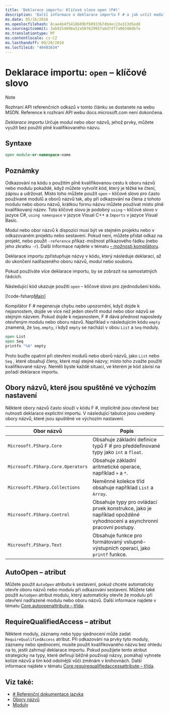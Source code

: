 ```yaml
---
title: 'Deklarace importu: Klíčové slovo open (F#)'
description: 'Další informace o deklarace importu F # a jak určit modulu nebo oboru názvů jejíž prvky, můžete využít bez použití plně kvalifikovaného názvu.'
ms.date: 05/16/2016
ms.openlocfilehash: 8cae4b4f5418689bfb0933b7db4ec23a313d5ed8
ms.sourcegitcommit: 3ab9254890a52a50762995fa6d7d77a00348db7e
ms.translationtype: MT
ms.contentlocale: cs-CZ
ms.lasthandoff: 09/20/2018
ms.locfileid: "46481634"
---
```

# <a name="import-declarations-the-open-keyword"></a>Deklarace importu: `open` – klíčové slovo

> [!NOTE]
Rozhraní API referenčních odkazů v tomto článku se dostanete na webu MSDN.  Reference k rozhraní API webu docs.microsoft.com není dokončena.

*Deklarace importu* Určuje modul nebo obor názvů, jehož prvky, můžete využít bez použití plně kvalifikovaného názvu.

## <a name="syntax"></a>Syntaxe

```fsharp
open module-or-namespace-name
```

## <a name="remarks"></a>Poznámky

Odkazování na kódu s použitím plně kvalifikovanou cestu k oboru názvů nebo modulu pokaždé, když můžete vytvořit kód, který je těžké ke čtení, zápisu a udržovat. Místo toho můžete použít `open` – klíčové slovo pro často používané modulů a oborů názvů tak, aby při odkazování na člena z tohoto modulu nebo oboru názvů, krátkou formu názvu můžete používat místo plně kvalifikovaný název. Toto klíčové slovo je podobný `using` – klíčové slovo v jazyce C#, `using namespace` v jazyce Visual C++ a `Imports` v jazyce Visual Basic.

Modul nebo obor názvů k dispozici musí být ve stejném projektu nebo v odkazovaném projektu nebo sestavení. Pokud není, můžete přidat odkaz na projekt, nebo použít `-reference` příkaz`-`možnost příkazového řádku (nebo jeho zkratku `-r`). Další informace najdete v tématu [– možnosti kompilátoru](compiler-options.md).

Deklarace importu zpřístupňuje názvy v kódu, který následuje deklaraci, až do ukončení nadřazeného oboru názvů, modul nebo souboru.

Pokud používáte více deklarace importu, by se zobrazit na samostatných řádcích.

Následující kód ukazuje použití `open` – klíčové slovo pro zjednodušení kódu.

[!code-fsharp[Main](../../../samples/snippets/fsharp/lang-ref-2/snippet6801.fs)]

Kompilátor F # negeneruje chybu nebo upozornění, když dojde k nejasnostem, dojde ve více než jeden otevřít modul nebo obor názvů se stejným názvem. Pokud dojde k nejasnostem, F # dává přednost naposledy otevřeným modulu nebo oboru názvů. Například v následujícím kódu `empty` znamená, že `Seq.empty`, i když `empty` se nachází v obou `List` a `Seq` moduly.

```fsharp
open List
open Seq
printfn "%A" empty
```

Proto buďte opatrní při otevření modulů nebo oborů názvů, jako `List` nebo `Seq` , které obsahují členy, které mají stejné názvy; místo toho zvažte použití kvalifikované názvy. Neměli byste každé situaci, ve kterém je kód závisí na pořadí deklarace importu.

## <a name="namespaces-that-are-open-by-default"></a>Obory názvů, které jsou spuštěné ve výchozím nastavení

Některé obory názvů často slouží v kódu F #, implicitně jsou otevřené bez nutnosti deklarace explicitní importu. V následující tabulce jsou uvedeny obory názvů, které jsou spuštěné ve výchozím nastavení.

|Obor názvů|Popis|
|---------|-----------|
|`Microsoft.FSharp.Core`|Obsahuje základní definice typů F # pro předdefinované typy jako `int` a `float`.|
|`Microsoft.FSharp.Core.Operators`|Obsahuje základní aritmetické operace, například `+` a `*`.|
|`Microsoft.FSharp.Collections`|Neměnné kolekce tříd obsahuje například `List` a `Array`.|
|`Microsoft.FSharp.Control`|Obsahuje typy pro ovládací prvek konstrukce, jako je například opožděné vyhodnocení a asynchronní pracovní postupy.|
|`Microsoft.FSharp.Text`|Obsahuje funkce pro formátovaný vstupně-výstupních operací, jako `printf` funkce.|

## <a name="autoopen-attribute"></a>AutoOpen – atribut

Můžete použít `AutoOpen` atributu k sestavení, pokud chcete automaticky otevře oboru názvů nebo modulu při odkazování sestavení. Můžete také použít `AutoOpen` atribut modulu, který automaticky otevře že modulu při otevření nadřazené modulu nebo oboru názvů. Další informace najdete v tématu [Core.autoopenattribute – třída](https://msdn.microsoft.com/visualfsharpdocs/conceptual/core.autoopenattribute-class-%5bfsharp%5d).

## <a name="requirequalifiedaccess-attribute"></a>RequireQualifiedAccess – atribut

Některé moduly, záznamy nebo typy sjednocení může zadat `RequireQualifiedAccess` atribut. Při odkazování na prvky tyto moduly, záznamy nebo sjednocení, musíte použít kvalifikovaného názvu bez ohledu na to, jestli zahrnují deklarace importu. Pokud použijete tento atribut strategicky na typy, které definují běžně používají názvy, pomáhají vyhnete kolize názvů a tím kód odolnější vůči změnám v knihovnách. Další informace najdete v tématu [Core.requirequalifiedaccessattribute – třída](https://msdn.microsoft.com/visualfsharpdocs/conceptual/core.requirequalifiedaccessattribute-class-%5Bfsharp%5D).

## <a name="see-also"></a>Viz také:

- [# Referenční dokumentace jazyka](index.md)
- [Obory názvů](namespaces.md)
- [Moduly](modules.md)
